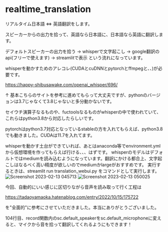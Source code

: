 # realtime_translation
リアルタイム日本語 ⇔ 英語翻訳をします。

スピーカーからの出力を拾って、英語なら日本語に、日本語なら英語に翻訳します。

デフォルトスピーカーの出力を拾う → whisperで文字起こし → google翻訳のapi(フリーで使えます) → streamlitで表示
という流れになっています。

whisperを動かすためのアレコレ(CUDAとcuDNNとpytorchとffmpegと、、)が必要です。

https://happy-shibusawake.com/openai_whisper/696/ 

↑
基本こちらのサイトを参考に進めてもらって大丈夫ですが、pythonのバージョンは3.7じゃなくて3.8じゃないと多分動かないです。

セイウチ演算子なるものや、fuctoolsなるものがwhisperの中で使われていて、これらはpython3.8から対応したらしいです。

pytorchはpython3.7対応となっているstableの方を入れてもらえば、python3.8でも動きました。CUDAは11.7を入れてます。

whisperを動かす土台ができていれば、あとはanaconda等でenvironment.ymlから仮想環境を作ってもらえば行ける、、、はずです。
whisperのモデルはデフォルトではmediumを読み込むようになっています。翻訳にかける都合上、文字起こしはなるべく高い精度が欲しいのでmediumかlargeがおすすめです。
実行するときは、streamlit run translation_webui.py をコマンドとして実行します。
![Screenshot 2023-02-13 045713](https://user-images.githubusercontent.com/87175394/218334117-19787714-1fb9-4915-b611-1c5ec32ec8b5.png)
![Screenshot 2023-02-13 050025](https://user-images.githubusercontent.com/87175394/218334121-1acc1399-1f62-4b78-8127-adc6b390904e.png)



今回、自動的にいい感じに区切りながら音声を読み取って行く工程は

https://tadaoyamaoka.hatenablog.com/entry/2022/10/15/175722

を"全面的"に参考にさせていただきました。本当にありがとうございました。

104行目、record関数内のsc.default_speakerをsc.default_microphoneに変えると、マイクから音を拾って翻訳してくれるようにもできます！
